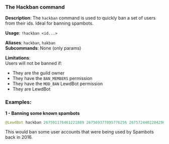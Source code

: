### The Hackban command
**Description**: The `hackban` command is used to quickly ban a set of users from their ids. Ideal for banning spambots.

**Usage**: `!hackban <id...>`

**Aliases**: `hackban`, `hakban`<br>
**Subcommands**: None (only params)

**Limitations**:<br>
Users will not be banned if:
- They are the guild owner
- They have the `BAN_MEMBERS` permission
- They have the `MOD_BAN` LewdBot permission
- They are LewdBot

### Examples:

**1 - Banning some known spambots**
```java
@LewdBot hackban 267591176461221889 267569377895776256 267572440228429825 271530557614194689
```
This would ban some user accounts that were being used by Spambots back in 2016.